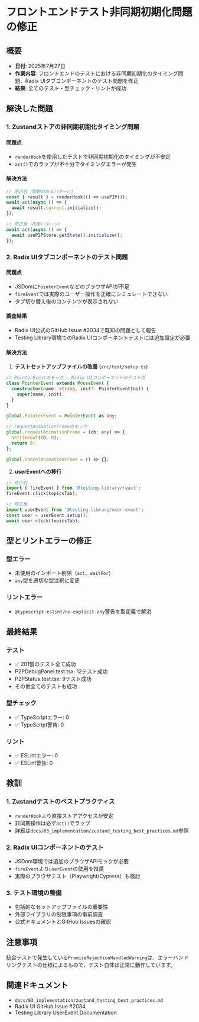 # フロントエンドテスト非同期初期化問題の修正

## 概要
- **日付**: 2025年7月27日
- **作業内容**: フロントエンドのテストにおける非同期初期化のタイミング問題、Radix UIタブコンポーネントのテスト問題を修正
- **結果**: 全てのテスト・型チェック・リントが成功

## 解決した問題

### 1. Zustandストアの非同期初期化タイミング問題

#### 問題点
- `renderHook`を使用したテストで非同期初期化のタイミングが不安定
- `act()`でのラップが不十分でタイミングエラーが発生

#### 解決方法
```typescript
// 修正前（問題のあるパターン）
const { result } = renderHook(() => useP2P());
await act(async () => {
  await result.current.initialize();
});

// 修正後（推奨パターン）
await act(async () => {
  await useP2PStore.getState().initialize();
});
```

### 2. Radix UIタブコンポーネントのテスト問題

#### 問題点
- JSDomに`PointerEvent`などのブラウザAPIが不足
- `fireEvent`では実際のユーザー操作を正確にシミュレートできない
- タブ切り替え後のコンテンツが表示されない

#### 調査結果
- Radix UI公式のGitHub Issue #2034で既知の問題として報告
- Testing Library環境でのRadix UIコンポーネントテストには追加設定が必要

#### 解決方法

1. **テストセットアップファイルの改善** (`src/test/setup.ts`)
```typescript
// PointerEventのモック - Radix UIコンポーネントのテスト用
class PointerEvent extends MouseEvent {
  constructor(name: string, init?: PointerEventInit) {
    super(name, init);
  }
}

global.PointerEvent = PointerEvent as any;

// requestAnimationFrameのモック
global.requestAnimationFrame = (cb: any) => {
  setTimeout(cb, 0);
  return 0;
};

global.cancelAnimationFrame = () => {};
```

2. **userEventへの移行**
```typescript
// 修正前
import { fireEvent } from '@testing-library/react';
fireEvent.click(topicsTab);

// 修正後
import userEvent from '@testing-library/user-event';
const user = userEvent.setup();
await user.click(topicsTab);
```

## 型とリントエラーの修正

### 型エラー
- 未使用のインポート削除（`act`、`waitFor`）
- `any`型を適切な型注釈に変更

### リントエラー
- `@typescript-eslint/no-explicit-any`警告を型定義で解消

## 最終結果

### テスト
- ✅ 201個のテスト全て成功
- P2PDebugPanel.test.tsx: 12テスト成功
- P2PStatus.test.tsx: 9テスト成功
- その他全てのテストも成功

### 型チェック
- ✅ TypeScriptエラー: 0
- ✅ TypeScript警告: 0

### リント
- ✅ ESLintエラー: 0
- ✅ ESLint警告: 0

## 教訓

### 1. Zustandテストのベストプラクティス
- `renderHook`より直接ストアアクセスが安定
- 非同期操作は必ず`act()`でラップ
- 詳細は`docs/03_implementation/zustand_testing_best_practices.md`参照

### 2. Radix UIコンポーネントのテスト
- JSDom環境では追加のブラウザAPIモックが必要
- `fireEvent`より`userEvent`の使用を推奨
- 実際のブラウザテスト（Playwright/Cypress）も検討

### 3. テスト環境の整備
- 包括的なセットアップファイルの重要性
- 外部ライブラリの制限事項の事前調査
- 公式ドキュメントとGitHub Issuesの確認

## 注意事項

統合テストで発生している`PromiseRejectionHandledWarning`は、エラーハンドリングテストの仕様によるもので、テスト自体は正常に動作しています。

## 関連ドキュメント
- `docs/03_implementation/zustand_testing_best_practices.md`
- Radix UI GitHub Issue #2034
- Testing Library UserEvent Documentation